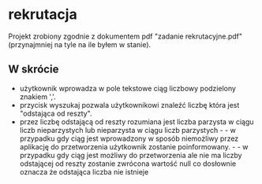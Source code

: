 # rekrutacja

Projekt zrobiony zgodnie z dokumentem pdf "zadanie rekrutacyjne.pdf"(przynajmniej na tyle na ile byłem w stanie).

## W skrócie

- użytkownik wprowadza w pole tekstowe ciąg liczbowy podzielony znakiem ','. 
- przycisk wyszukaj pozwala użytkownikowi znaleźć liczbę która jest "odstająca od reszty".
- przez liczbę odstającą od reszty rozumiana jest liczba parzysta w ciągu liczb nieparzystych lub nieparzysta w ciągu liczb parzystych
                - - w przypadku gdy ciąg jest wprowadzony w sposób niemożliwy przez aplikację do przetworzenia użytkownik zostanie poinformowany.
                - - w przypadku gdy ciąg jest możliwy do przetworzenia ale nie ma liczby odstającej od reszty zostanie zwrócona wartość null co dosłownie oznacza że odstająca liczba nie istnieje 
